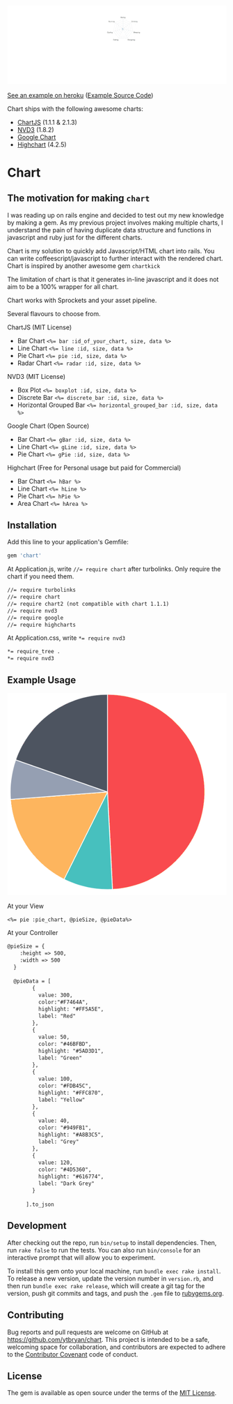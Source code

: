 ![Chart](assets/images/example.gif)

[See an example on heroku](http://chartgemdemo.herokuapp.com) ([Example Source Code](http://github.com/ytbryan/chartdemo))

Chart ships with the following awesome charts:  

* [ChartJS](https://github.com/nnnick/Chart.js/) (1.1.1 & 2.1.3)
* [NVD3](https://github.com/novus/nvd3) (1.8.2)
* [Google Chart](https://developers.google.com/chart/)
* [Highchart](http://www.highcharts.com) (4.2.5)

# Chart

## The motivation for making `chart`

I was reading up on rails engine and decided to test out my new knowledge by making a gem. As my previous project involves making multiple charts, I understand the pain of having duplicate data structure and functions in javascript and ruby just for the different charts.

Chart is my solution to quickly add Javascript/HTML chart into rails. You can write coffeescript/javascript to further interact with the rendered chart. Chart is inspired by another awesome gem `chartkick`

The limitation of chart is  that it generates in-line javascript and it does not aim to be a 100% wrapper for all chart.

Chart works with Sprockets and your asset pipeline.

Several flavours to choose from.

ChartJS (MIT License)
* Bar Chart `<%= bar :id_of_your_chart, size, data %>`
* Line Chart `<%= line :id, size, data %>`
* Pie Chart `<%= pie :id, size, data %>`
* Radar Chart `<%= radar :id, size, data %>`

NVD3 (MIT License)
* Box Plot `<%= boxplot :id, size, data %>`
* Discrete Bar `<%= discrete_bar :id, size, data %>`
* Horizontal Grouped Bar `<%= horizontal_grouped_bar :id, size, data %>`

Google Chart (Open Source)
* Bar Chart `<%= gBar :id, size, data %>`
* Line Chart `<%= gLine :id, size, data %>`
* Pie Chart `<%= gPie :id, size, data %>`

Highchart (Free for Personal usage but paid for Commercial)
* Bar Chart `<%= hBar %>`
* Line Chart `<%= hLine %>`
* Pie Chart `<%= hPie %>`
* Area Chart `<%= hArea %>`


## Installation

Add this line to your application's Gemfile:

```ruby
gem 'chart'
```

At Application.js, write `//= require chart` after turbolinks. Only require the chart if you need them.

```
//= require turbolinks
//= require chart
//= require chart2 (not compatible with chart 1.1.1)
//= require nvd3
//= require google
//= require highcharts
```

At Application.css, write `*= require nvd3`

```
*= require_tree .
*= require nvd3
```

## Example Usage

![Chart](assets/images/pie.gif)

At your View
```
<%= pie :pie_chart, @pieSize, @pieData%>
```

At your Controller
```
@pieSize = {
    :height => 500,
    :width => 500
  }

  @pieData = [
        {
          value: 300,
          color:"#F7464A",
          highlight: "#FF5A5E",
          label: "Red"
        },
        {
          value: 50,
          color: "#46BFBD",
          highlight: "#5AD3D1",
          label: "Green"
        },
        {
          value: 100,
          color: "#FDB45C",
          highlight: "#FFC870",
          label: "Yellow"
        },
        {
          value: 40,
          color: "#949FB1",
          highlight: "#A8B3C5",
          label: "Grey"
        },
        {
          value: 120,
          color: "#4D5360",
          highlight: "#616774",
          label: "Dark Grey"
        }

      ].to_json
```

## Development

After checking out the repo, run `bin/setup` to install dependencies. Then, run `rake false` to run the tests. You can also run `bin/console` for an interactive prompt that will allow you to experiment.

To install this gem onto your local machine, run `bundle exec rake install`. To release a new version, update the version number in `version.rb`, and then run `bundle exec rake release`, which will create a git tag for the version, push git commits and tags, and push the `.gem` file to [rubygems.org](https://rubygems.org).

## Contributing

Bug reports and pull requests are welcome on GitHub at https://github.com/ytbryan/chart. This project is intended to be a safe, welcoming space for collaboration, and contributors are expected to adhere to the [Contributor Covenant](contributor-covenant.org) code of conduct.


## License

The gem is available as open source under the terms of the [MIT License](http://opensource.org/licenses/MIT).
